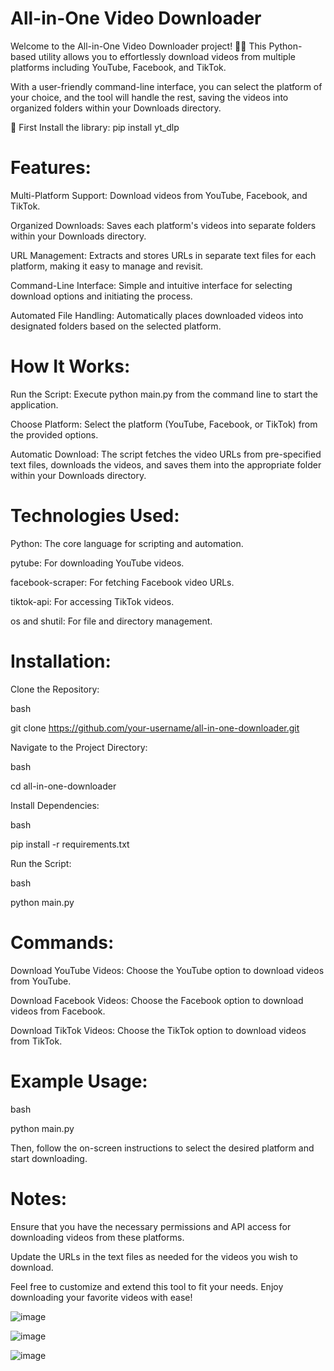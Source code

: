 # All-in-One Video Downloader
Welcome to the All-in-One Video Downloader project! 🎥✨ This Python-based utility allows you to effortlessly download videos from multiple platforms including YouTube, Facebook, and TikTok. 

With a user-friendly command-line interface, you can select the platform of your choice, and the tool will handle the rest, saving the videos into organized folders within your Downloads directory.

🔰 First Install the library: pip install yt_dlp

# Features:
Multi-Platform Support: Download videos from YouTube, Facebook, and TikTok.

Organized Downloads: Saves each platform's videos into separate folders within your Downloads directory.

URL Management: Extracts and stores URLs in separate text files for each platform, making it easy to manage and revisit.

Command-Line Interface: Simple and intuitive interface for selecting download options and initiating the process.

Automated File Handling: Automatically places downloaded videos into designated folders based on the selected platform.

# How It Works:
Run the Script: Execute python main.py from the command line to start the application.

Choose Platform: Select the platform (YouTube, Facebook, or TikTok) from the provided options.

Automatic Download: The script fetches the video URLs from pre-specified text files, downloads the videos, and saves them into the appropriate folder within your Downloads directory.

# Technologies Used:
Python: The core language for scripting and automation.

pytube: For downloading YouTube videos.

facebook-scraper: For fetching Facebook video URLs.

tiktok-api: For accessing TikTok videos.

os and shutil: For file and directory management.

# Installation:
Clone the Repository:

bash

git clone https://github.com/your-username/all-in-one-downloader.git

Navigate to the Project Directory:

bash

cd all-in-one-downloader

Install Dependencies:

bash

pip install -r requirements.txt

Run the Script:

bash

python main.py

# Commands:
Download YouTube Videos: Choose the YouTube option to download videos from YouTube.

Download Facebook Videos: Choose the Facebook option to download videos from Facebook.

Download TikTok Videos: Choose the TikTok option to download videos from TikTok.

# Example Usage:

bash

python main.py

Then, follow the on-screen instructions to select the desired platform and start downloading.

# Notes:
Ensure that you have the necessary permissions and API access for downloading videos from these platforms.

Update the URLs in the text files as needed for the videos you wish to download.

Feel free to customize and extend this tool to fit your needs. Enjoy downloading your favorite videos with ease!

![image](https://github.com/user-attachments/assets/d7ea52d1-3c6e-4733-986f-e4bbdaa2db2c)

![image](https://github.com/user-attachments/assets/fc2c72d0-4e4b-4b48-912e-4faaca2b24b0)

![image](https://github.com/user-attachments/assets/5a9716f8-11f7-49ba-b7ef-d5752f331baf)


